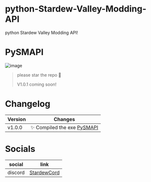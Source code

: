 # python-Stardew-Valley-Modding-API
python Stardew Valley Modding API!

# PySMAPI
![image](https://github.com/mindsetpro/python-Stardew-Valley-Modding-API/assets/138173273/d43bdf0d-cb5d-467f-a1a9-135d082390bf)

> please star the repo 🙏
> 
> V1.0.1 coming soon!



# Changelog

| Version | Changes |
| ------- | ------- |
| v1.0.0  | ✨ Compiled the exe [PySMAPI](https://github.com/mindsetpro/python-Stardew-Valley-Modding-API/releases/tag/PySMAPI) |

# Socials

|social|link|
|------|----|
|discord|[StardewCord](https://discord.gg/Dup6vN6uM2)|
